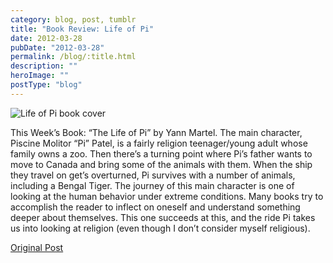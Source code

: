 ```yaml
---
category: blog, post, tumblr
title: "Book Review: Life of Pi"
date: 2012-03-28
pubDate: "2012-03-28"
permalink: /blog/:title.html
description: ""
heroImage: ""
postType: "blog"
---
```


![Life of Pi book cover](http://68.media.tumblr.com/tumblr_m0r7hos7yA1qz81kho1_400.png)

This Week’s Book: “The Life of Pi” by Yann Martel. The main character, Piscine Molitor “Pi” Patel, is a fairly religion teenager/young adult whose family owns a zoo. Then there’s a turning point where Pi’s father wants to move to Canada and bring some of the animals with them. When the ship they travel on get’s overturned, Pi survives with a number of animals, including a Bengal Tiger. The journey of this main character is one of looking at the human behavior under extreme conditions. Many books try to accomplish the reader to inflect on oneself and understand something deeper about themselves. This one succeeds at this, and the ride Pi takes us into looking at religion (even though I don’t consider myself religious).

[Original Post](http://jermspeaks.com/post/20067050053/this-weeks-book-the-life-of-pi-by-yann-martel)

